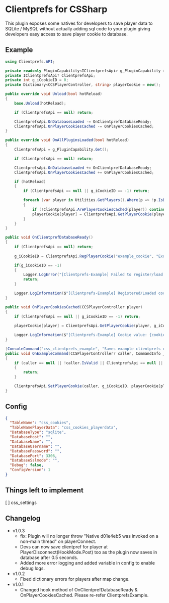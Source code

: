 # Clientprefs for CSSharp
This plugin exposes some natives for developers to save player data to SQLite / MySQL without actually adding sql code to your plugin giving developers easy access to save player cookie to database.

## Example
```c#
using Clientprefs.API;

private readonly PluginCapability<IClientprefsApi> g_PluginCapability = new("Clientprefs");
private IClientprefsApi? ClientprefsApi;
private int g_iCookieID = 0;
private Dictionary<CCSPlayerController, string> playerCookie = new();

public override void Unload(bool hotReload)
{
    base.Unload(hotReload);

    if (ClientprefsApi == null) return;

    ClientprefsApi.OnDatabaseLoaded -= OnClientprefDatabaseReady;
    ClientprefsApi.OnPlayerCookiesCached -= OnPlayerCookiesCached;
}

public override void OnAllPluginsLoaded(bool hotReload)
{
    ClientprefsApi = g_PluginCapability.Get();

    if (ClientprefsApi == null) return;

    ClientprefsApi.OnDatabaseLoaded += OnClientprefDatabaseReady;
    ClientprefsApi.OnPlayerCookiesCached += OnPlayerCookiesCached;

    if (hotReload)
    {
        if (ClientprefsApi == null || g_iCookieID == -1) return;

        foreach (var player in Utilities.GetPlayers().Where(p => !p.IsBot))
        {
            if (!ClientprefsApi.ArePlayerCookiesCached(player)) continue;
            playerCookie[player] = ClientprefsApi.GetPlayerCookie(player, g_iCookieID);
        }
    }
}

public void OnClientprefDatabaseReady()
{
    if (ClientprefsApi == null) return;
    
    g_iCookieID = ClientprefsApi.RegPlayerCookie("example_cookie", "Example cookie description", CookieAccess.CookieAccess_Public);

    if(g_iCookieID == -1)
    {
        Logger.LogError("[Clientprefs-Example] Failed to register/load cookie 1");
        return;
    }

    Logger.LogInformation($"[Clientprefs-Example] Registered/Loaded cookie with ID: {g_iCookieID}"); // ID: 1
}

public void OnPlayerCookiesCached(CCSPlayerController player)
{
    if (ClientprefsApi == null || g_iCookieID == -1) return;
    
    playerCookie[player] = ClientprefsApi.GetPlayerCookie(player, g_iCookieID);

    Logger.LogInformation($"[Clientprefs-Example] Cookie value: {cookieValue}");
}

[ConsoleCommand("css_clientprefs_example", "Saves example clientprefs cookie value")]
public void OnExampleCommand(CCSPlayerController? caller, CommandInfo _)
{
    if (caller == null || !caller.IsValid || ClientprefsApi == null || g_iCookieID == -1)
    {
        return;
    }

    ClientprefsApi.SetPlayerCookie(caller, g_iCookieID, playerCookie[player]);
}
```

## Config
```json
{
  "TableName": "css_cookies",
  "TableNamePlayerData": "css_cookies_playerdata",
  "DatabaseType": "sqlite",
  "DatabaseHost": "",
  "DatabaseName": "",
  "DatabaseUsername": "",
  "DatabasePassword": "",
  "DatabasePort": 3306,
  "DatabaseSslmode": "",
  "Debug": false,
  "ConfigVersion": 1
}
```

## Things left to implement
[ ] css_settings

## Changelog
- v1.0.3
    - fix: Plugin will no longer throw "Native d01e4eb5 was invoked on a non-main thread" on playerConnect.
    - Devs can now save clientpref for player at PlayerDisconnect(HookMode.Post) too as the plugin now saves in database after 0.5 seconds.
    - Added more error logging and added variable in config to enable debug logs.
- v1.0.2
    - Fixed dictionary errors for players after map change.
- v1.0.1
    - Changed hook method of OnClientprefDatabaseReady & OnPlayerCookiesCached. Please re-refer ClientprefsExample.
